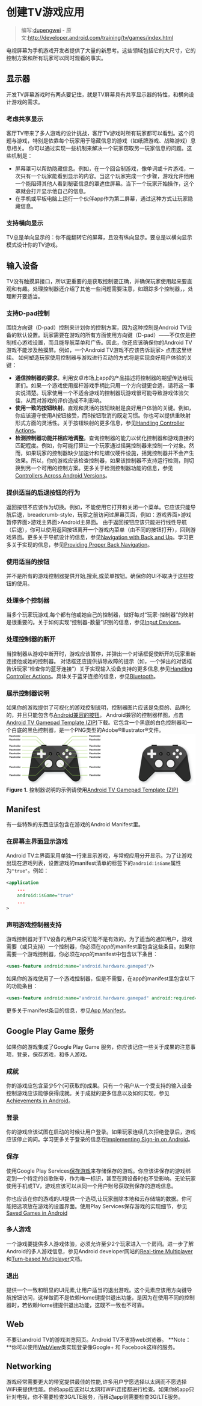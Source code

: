 # 创建TV游戏应用

> 编写:[dupengwei](https://github.com/dupengwei) - 原文:http://developer.android.com/training/tv/games/index.html

电视屏幕为手机游戏开发者提供了大量的新思考。这些领域包括它的大尺寸，它的控制方案和所有玩家可以同时观看的事实。
## 显示器
开发TV屏幕游戏时有两点要记住，就是TV屏幕具有共享显示器的特性，和横向设计游戏的需求。
### 考虑共享显示
客厅TV带来了多人游戏的设计挑战，客厅TV游戏时所有玩家都可以看到。这个问题与游戏，特别是依靠每个玩家用于隐藏信息的游戏（如纸牌游戏、战略游戏）息息相关。
你可以通过实现一些机制来解决一个玩家窃取另一玩家信息的问题。这些机制是：

- 屏幕罩可以帮助隐藏信息。例如，在一个回合制游戏，像单词或卡片游戏，一次只有一个玩家能看到显示的内容。当这个玩家完成一个步骤，游戏允许他用一个能阻碍其他人看到秘密信息的罩遮住屏幕。当下一个玩家开始操作，这个罩就会打开显示他自己的信息。
- 在手机或平板电脑上运行一个伙伴app作为第二屏幕，通过这种方式让玩家隐藏信息。

### 支持横向显示
TV总是单向显示的：你不能翻转它的屏幕，且没有纵向显示。要总是以横向显示模式设计你的TV游戏。

## 输入设备
TV没有触摸屏接口，所以更重要的是获取控制要正确，并确保玩家使用起来要直观和有趣。处理控制器还介绍了其他一些问题需要注意，如跟踪多个控制器，，处理断开要适当。

### 支持D-pad控制
围绕方向键（D-pad）控制来计划你的控制方案，因为这种控制是Android TV设备的默认设置。玩家需要在游戏的所有方面使用方向键（D-pad）——不仅仅是控制核心游戏设置，而且能导航菜单和广告。因此，你还应该确保你的Android TV游戏不能涉及触摸屏。例如，一个Android TV游戏不应该告诉玩家> 点击这里继续。
如何塑造玩家使用控制器与游戏进行互动的方式将是实现良好用户体验的关键：
- **通信控制器的要求**。利用安卓市场上app的产品描述将控制器的期望传达给玩家们。如果一个游戏使用摇杆游戏手柄比只用一个方向键更合适，请将这一事实说清楚。玩家使用一个不适合游戏的控制器玩游戏很可能导致游戏体验欠佳，从而对游戏的评价造成不利影响。
- **使用一致的按钮映射**。直观和灵活的按钮映射是良好用户体验的关键。例如，你应该遵守使用A按钮接受，而B按钮取消的既定习惯。你也可以提供重映射形式方面的灵活性。关于按钮映射的更多信息，参见[Handling
    Controller Actions](http://developer.android.com/training/game-controllers/controller-input.html)。
- **检测控制器功能并相应地调整**。查询控制器的能力以优化控制器和游戏直接的匹配程度。例如，你可能打算让一个玩家通过摇晃控制器来控制一个对象。然而，如果玩家的控制器缺少加速计和陀螺仪硬件设施，摇晃控制器并不会产生效果。所以，你的游戏应该检查控制器，如果该控制器不支持运行检测，则切换到另一个可用的控制方案。更多关于检测控制器功能的信息，参见[Controllers Across Android Versions](http://developer.android.com/training/game-controllers/compatibility.html)。

### 提供适当的后退按钮的行为
返回按钮不应该作为切换。例如，不能使用它打开和关闭一个菜单。它应该只能导航后退，breadcrumb-style，玩家之前访问过屏幕页面，例如：游戏界面>游戏暂停界面>游戏主界面>Android主界面。
由于返回按钮应该只能进行线性导航（后退），你可以使用返回按钮离开一个游戏内菜单（由不同的按钮打开），回到游戏界面。更多关于导航设计的信息，参见[Navigation with Back and Up](http://developer.android.com/design/patterns/navigation.html)。学习更多关于实现的信息，参见[Providing Proper Back Navigation](http://developer.android.com/training/implementing-navigation/temporal.html)。

### 使用适当的按钮
并不是所有的游戏控制器提供开始,搜索,或菜单按钮。确保你的UI不取决于这些按钮的使用。

### 处理多个控制器
当多个玩家玩游戏,每个都有他或她自己的控制器，做好每对“玩家-控制器”的映射是很重要的。关于如何实现“控制器-数量”识别的信息，参见[Input
  Devices](http://developer.android.com/reference/android/view/InputDevice.html#getControllerNumber)。
  
### 处理控制器的断开
当控制器从游戏中断开时，游戏应该暂停，并弹出一个对话框促使断开的玩家重新连接他或她的控制器。
对话框还应提供排除故障的提示（如，一个弹出的对话框告诉玩家“检查你的蓝牙连接”）关于实现输入设备支持的更多信息,参见[Handling Controller
  Actions](http://developer.android.com/training/game-controllers/controller-input.html)。具体关于蓝牙连接的信息，参见[Bluetooth](http://developer.android.com/guide/topics/connectivity/bluetooth.html)。
  
### 展示控制器说明
如果你的游戏提供了可视化的游戏控制说明，控制器图片应该是免费的、品牌化的，并且只能包含与[Android兼容的按钮](http://developer.android.com/training/game-controllers/controller-input.html#button)。
Android兼容的控制器样图，点击[Android TV Gamepad Template (ZIP)](http://storage.googleapis.com/androiddevelopers/design/android_tv_gamepad_template-2014-10.zip)下载。它包含一个黑底的白色控制器和一个白底的黑色控制器，是一个PNG类型的Adobe®Illustrator®文件。
![game-controller-buttons_2x](game-controller-buttons_2x.png)
**Figure 1.** 控制器说明的示例请使用[Android TV Gamepad Template (ZIP)](http://storage.googleapis.com/androiddevelopers/design/android_tv_gamepad_template-2014-10.zip)


## Manifest
有一些特殊的东西应该包含在游戏的Android Manifest里。
### 在屏幕主界面显示游戏
Android TV主界面采用单独一行来显示游戏，与常规应用分开显示。为了让游戏出现在游戏列表，设置游戏的manifest清单的<application>标签下的`android:isGame`属性为`"true"`。例如：

```xml
<application
	...  
	android:isGame="true" 
	...  
>
```

### 声明游戏控制器支持

游戏控制器对于TV设备的用户来说可能不是有效的。为了适当的通知用户，游戏需要（或只支持）一个控制器，你必须在app的manifest里包含这些条目。如果你需要一个游戏控制器，你必须在app的manifest中包含以下条目：

```xml
<uses-feature android:name="android.hardware.gamepad"/>
```

如果你的游戏使用了一个游戏控制器，但是不需要，在app的manifest里包含以下的功能条目：

```xml
<uses-feature android:name="android.hardware.gamepad" android:required="false"/>
```

更多关于manifest条目的信息，参见[App Manifest](http://developer.android.com/guide/topics/manifest/manifest-intro.html)。

## Google Play Game 服务
如果你的游戏集成了Google Play Game 服务，你应该记住一些关于成果的注意事项，登录，保存游戏，和多人游戏。

### 成就
你的游戏应包含至少5个(可获取的)成果。只有一个用户从一个受支持的输入设备控制游戏应该能够获得成就。关于成就的更多信息以及如何实现，参见[Achievements in Android](https://developers.google.com/games/services/android/achievements)。

### 登录
你的游戏应该试图在启动的时候让用户登录。如果玩家连续几次拒绝登录后，游戏应该停止询问。学习更多关于登录的信息在[Implementing Sign-in on
  Android](https://developers.google.com/games/services/training/signin)。
  
### 保存
使用Google Play Services[保存游戏](https://developers.google.com/games/services/common/concepts/savedgames)来存储保存的游戏。你应该讲保存的游戏绑定到一个特定的谷歌账号，作为唯一标识，甚至在跨设备时也不受影响。无论玩家使用手机或TV，游戏应该可以从同一个用户账号获取到保存的游戏信息。

你也应该在你的游戏的UI提供一个选项,让玩家删除本地和云存储端的数据。你可能把选项放在游戏的设置界面。使用Play Services保存游戏的实现细节，参见[Saved Games in Android](https://developers.google.com/games/services/android/savedgames)

### 多人游戏
一个游戏要提供多人游戏体验，必须允许至少2个玩家进入一个房间。进一步了解Android的多人游戏信息，参见Android developer网站的[Real-time Multiplayer](https://developers.google.com/games/services/android/realtimeMultiplayer)和[Turn-based Multiplayer]()文档。

### 退出
提供一个一致和明显的UI元素,让用户适当的退出游戏。这个元素应该用方向键导航按钮访问，这样做而不是依赖Home键提供退出功能，是因为在使用不同的控制器时，若依赖Home键提供退出功能，这既不一致也不可靠。

## Web
不要让android TV的游戏浏览网页。Android TV不支持web浏览器。
**Note：**你可以使用[WebView](http://developer.android.com/reference/android/webkit/WebView.html)类实现登录像Google+ 和 Facebook这样的服务。

## Networking
游戏经常需要更大的带宽提供最佳的性能,许多用户宁愿选择以太网而不愿选择WiFi来提供性能。你的app应该对以太网和WiFi连接都进行检查。如果你的app只针对电视，你不需要检查3G/LTE服务，而移动app则需要检查3G/LTE服务。





































